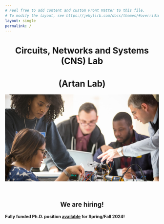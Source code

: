 ```yaml
---
# Feel free to add content and custom Front Matter to this file.
# To modify the layout, see https://jekyllrb.com/docs/themes/#overriding-theme-defaults
layout: single
permalink: /
---
```

<h1 style="text-align:center">Circuits, Networks and Systems  (CNS)  Lab</h1>
<h1 style="text-align:center">(Artan Lab)</h1>

![](/assets/images/header.jpg)

<br>
<h2  style="text-align:center">We are hiring!</h2>

**Fully funded Ph.D. position [available](/positions/) for Spring/Fall 2024!**

<!--[contact](/contact)-->
<!--[Cadence](/cadence)-->

<!-- # News-->

